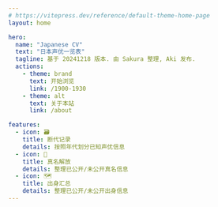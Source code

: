 ```yaml
---
# https://vitepress.dev/reference/default-theme-home-page
layout: home

hero:
  name: "Japanese CV"
  text: "日本声优一览表"
  tagline: 基于 20241218 版本. 由 Sakura 整理, Aki 发布.
  actions:
    - theme: brand
      text: 开始浏览
      link: /1900-1930
    - theme: alt
      text: 关于本站
      link: /about

features: 
  - icon: 🗃
    title: 断代记录
    details: 按照年代划分已知声优信息
  - icon: 🧐
    title: 真名解放
    details: 整理已公开/未公开真名信息
  - icon: 🗺
    title: 出身汇总
    details: 整理已公开/未公开出身信息
---
```


